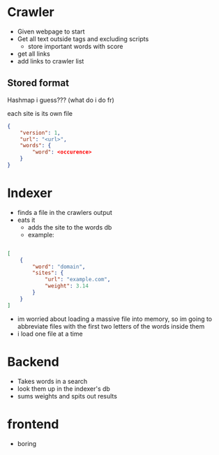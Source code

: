 # Crawler
- Given webpage to start
- Get all text outside tags and excluding scripts
  - store important words with score
- get all links
- add links to crawler list

## Stored format
Hashmap i guess???
(what do i do fr)

each site is its own file
```json
{
    "version": 1,
    "url": "<url>",
    "words": {
        "word": <occurence>
    }
}
```

# Indexer
- finds a file in the crawlers output
- eats it
  - adds the site to the words db
  - example:
```json

[
    {
        "word": "domain",
        "sites": {
            "url": "example.com",
            "weight": 3.14
        }
    }
]
```
- im worried about loading a massive file into memory, so im going to abbreviate files with the first two letters of the words inside them
- i load one file at a time

# Backend
- Takes words in a search
- look them up in the indexer's db
- sums weights and spits out results

# frontend
- boring